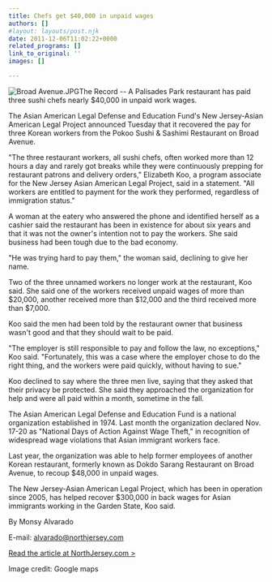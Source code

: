 ```yaml
---
title: Chefs get $40,000 in unpaid wages
authors: []
#layout: layouts/post.njk
date: 2011-12-06T11:02:22+0000
related_programs: []
link_to_original: ''
images: []

---
```

![Broad Avenue.JPG](/uploads/Broad%20Avenue-thumb-240x151-267.jpg)The Record -- A Palisades Park restaurant has paid three sushi chefs nearly $40,000 in unpaid work wages.

The Asian American Legal Defense and Education Fund's New Jersey-Asian American Legal Project announced Tuesday that it recovered the pay for three Korean workers from the Pokoo Sushi & Sashimi Restaurant on Broad Avenue.

"The three restaurant workers, all sushi chefs, often worked more than 12 hours a day and rarely got breaks while they were continuously prepping for restaurant patrons and delivery orders," Elizabeth Koo, a program associate for the New Jersey Asian American Legal Project, said in a statement. "All workers are entitled to payment for the work they performed, regardless of immigration status."

A woman at the eatery who answered the phone and identified herself as a cashier said the restaurant has been in existence for about six years and that it was not the owner's intention not to pay the workers. She said business had been tough due to the bad economy.

"He was trying hard to pay them," the woman said, declining to give her name.

Two of the three unnamed workers no longer work at the restaurant, Koo said. She said one of the workers received unpaid wages of more than $20,000, another received more than $12,000 and the third received more than $7,000.

Koo said the men had been told by the restaurant owner that business wasn't good and that they should wait to be paid.

"The employer is still responsible to pay and follow the law, no exceptions," Koo said. "Fortunately, this was a case where the employer chose to do the right thing, and the workers were paid quickly, without having to sue."

Koo declined to say where the three men live, saying that they asked that their privacy be protected. She said they approached the organization for help and were all paid within a month, sometime in the fall.

The Asian American Legal Defense and Education Fund is a national organization established in 1974. Last month the organization declared Nov. 17-20 as "National Days of Action Against Wage Theft," in recognition of widespread wage violations that Asian immigrant workers face.

Last year, the organization was able to help former employees of another Korean restaurant, formerly known as Dokdo Sarang Restaurant on Broad Avenue, to recoup $48,000 in unpaid wages.

The New Jersey-Asian American Legal Project, which has been in operation since 2005, has helped recover $300,000 in back wages for Asian immigrants working in the Garden State, Koo said.

By Monsy Alvarado

E-mail: alvarado@northjersey.com

[Read the article at NorthJersey.com >](https://www.northjersey.com/news/135151523_Chefs_get__40_000_in_unpaid_wages.html?page=all)

Image credit: Google maps